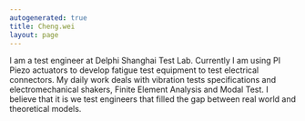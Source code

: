 ```yaml
---
autogenerated: true
title: Cheng.wei
layout: page
---
```


I am a test engineer at Delphi Shanghai Test Lab. Currently I am using
PI Piezo actuators to develop fatigue test equipment to test electrical
connectors. My daily work deals with vibration tests specifications and
electromechanical shakers, Finite Element Analysis and Modal Test. I
believe that it is we test engineers that filled the gap between real
world and theoretical models.
